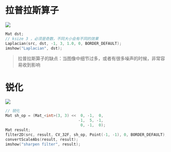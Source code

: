 # 拉普拉斯算子
![](https://img2018.cnblogs.com/blog/1446249/202002/1446249-20200213222138684-1366874746.png)

```c++
Mat dst;
// ksize 3 ，必须是奇数，不同大小会有不同的效果
Laplacian(src, dst, -1, 3, 1.0, 0, BORDER_DEFAULT);
imshow("Laplacian", dst);
```

> 拉普拉斯算子的缺点：当图像中细节过多，或者有很多噪声的时候，非常容易收到影响

# 锐化
![](https://img2018.cnblogs.com/blog/1446249/202002/1446249-20200213222207907-673208766.png)

```c++
// 锐化
Mat sh_op = (Mat_<int>(3, 3) <<  0, -1,  0, 
                                -1,  5, -1, 
                                 0, -1,  0);
Mat result;
filter2D(src, result, CV_32F, sh_op, Point(-1, -1), 0, BORDER_DEFAULT);
convertScaleAbs(result, result);
imshow("sharpen filter", result);
```
